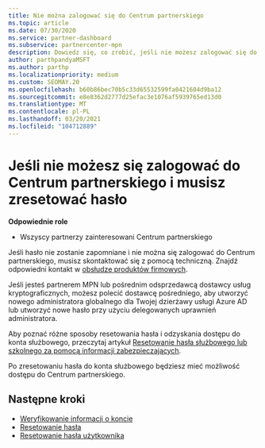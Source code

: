 ```yaml
---
title: Nie można zalogować się do Centrum partnerskiego
ms.topic: article
ms.date: 07/30/2020
ms.service: partner-dashboard
ms.subservice: partnercenter-mpn
description: Dowiedz się, co zrobić, jeśli nie możesz zalogować się do Centrum partnerskiego — zawiera informacje na temat resetowania hasła konta służbowego lub hasła konta szkolnego, jeśli zostało ono zapomniane.
author: parthpandyaMSFT
ms.author: parthp
ms.localizationpriority: medium
ms.custom: SEOMAY.20
ms.openlocfilehash: b60b86bec70b5c33d65532599fa0421604d9ba12
ms.sourcegitcommit: e8e8362d2777d25efac3e1076af5939765ed13d0
ms.translationtype: MT
ms.contentlocale: pl-PL
ms.lasthandoff: 03/20/2021
ms.locfileid: "104712889"
---
```

# <a name="if-you-cant-sign-into-partner-center-and-need-to-reset-your-password"></a>Jeśli nie możesz się zalogować do Centrum partnerskiego i musisz zresetować hasło

**Odpowiednie role**

- Wszyscy partnerzy zainteresowani Centrum partnerskiego

Jeśli hasło nie zostanie zapomniane i nie można się zalogować do Centrum partnerskiego, musisz skontaktować się z pomocą techniczną. Znajdź odpowiedni kontakt w [obsłudze produktów firmowych](/microsoft-365/admin/contact-support-for-business-products). 

Jeśli jesteś partnerem MPN lub pośrednim odsprzedawcą dostawcy usług kryptograficznych, możesz polecić dostawcę pośredniego, aby utworzyć nowego administratora globalnego dla Twojej dzierżawy usługi Azure AD lub utworzyć nowe hasło przy użyciu delegowanych uprawnień administratora. 

Aby poznać różne sposoby resetowania hasła i odzyskania dostępu do konta służbowego, przeczytaj artykuł [Resetowanie hasła służbowego lub szkolnego za pomocą informacji zabezpieczających](/azure/active-directory/user-help/active-directory-passwords-update-your-own-password#how-to-change-your-password).

Po zresetowaniu hasła do konta służbowego będziesz mieć możliwość dostępu do Centrum partnerskiego. 

## <a name="next-steps"></a>Następne kroki

- [Weryfikowanie informacji o koncie](verification-responses.md)
- [Resetowanie hasła](reset-my-pasword.md)
- [Resetowanie hasła użytkownika](reset-a-user-password.md)